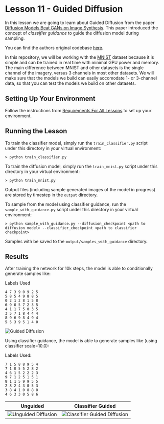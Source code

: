 # Lesson 11 - Guided Diffusion

In this lesson we are going to learn about Guided Diffusion from the paper [Diffusion Models Beat GANs on Image Synthesis](https://arxiv.org/abs/2105.05233). This paper introduced the concept of *classifier guidance* to guide the diffusion model during sampling.


You can find the authors original codebase [here](https://github.com/openai/guided-diffusion).

In this repository, we will be working with the [MNIST](https://en.wikipedia.org/wiki/MNIST_database) dataset because it is simple and can be trained in real time with minimal GPU power and memory. The main difference between MNIST and other datasets is the single channel of the imagery, versus 3 channels in most other datasets. We will make sure that the models we build can easily accomodate 1- or 3-channel data, so that you can test the models we build on other datasets.

## Setting Up Your Environment

Follow the instructions from [Requirements For All Lessons](https://github.com/swookey-thinky/mindiffusion?tab=readme-ov-file#requirements-for-all-lessons) to set up your environment.

## Running the Lesson

To train the classifier model, simply run the `train_classifier.py` script under this directory in your virtual environment:

```
> python train_classifier.py
```

To train the diffusion model, simply run the `train_mnist.py` script under this directory in your virtual environment:

```
> python train_mnist.py
```

Output files (including sample generated images of the model in progress) are stored by timestep in the `output` directory.

To sample from the model using classifier guidance, run the `sample_with_guidance.py` script under this directory in your virtual environment:

```
> python sample_with_guidance.py --diffusion_checkpoint <path to diffusion model> --classifier_checkpoint <path to classifier checkpoint>
```

Samples with be saved to the `output/samples_with_guidance` directory.

## Results

After training the network for 10k steps, the model is able to conditionally generate samples like:

Labels Used
```
4 7 3 9 0 9 2 5 
5 8 5 4 9 8 8 5 
0 2 1 2 8 1 5 8 
6 9 0 5 7 2 3 5 
4 1 1 7 5 0 3 5 
3 5 7 1 8 4 4 4 
8 9 6 9 8 4 9 4 
5 5 3 9 5 1 4 0 
```

![Guided Diffusion](https://drive.google.com/uc?export=view&id=1uBIHLW-COW_DzblGaePOlHXUMSQ1Pp1T)

Using classifier guidance, the model is able to generate samples like (using classifier scale=10.0):

Labels Used:

```
7 1 5 8 8 9 5 4 
7 1 0 5 5 2 8 2 
4 6 1 5 2 2 2 3 
9 7 1 2 5 1 5 1 
8 1 1 5 9 9 5 5 
2 8 2 4 3 0 5 3 
3 8 4 1 0 8 8 8 
4 6 3 3 0 5 8 6 
```

| Unguided | Classifier Guided 
| -------- | --------
| ![Unguided Diffusion](https://drive.google.com/uc?export=view&id=1jYNr0wTFQHzgXj-o0M5UA263O0NwZqXG) | ![Classifier Guided Diffusion](https://drive.google.com/uc?export=view&id=14_GsXX6n6SfESMdBa-s7FhTtdpq3l2kh)

